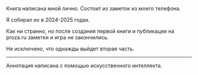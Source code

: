 Книга написана мной лично. Состоит из заметок из моего телефона. 

Я собирал их в 2024-2025 годах.

Как ни странно, но после создания первой книги и публикации на proza.ru заметки и игра не закончились. 

Не исключено, что однажды выйдет вторая часть. 

--- ---

Аннотация написана с помощью искусственного интеллекта. 